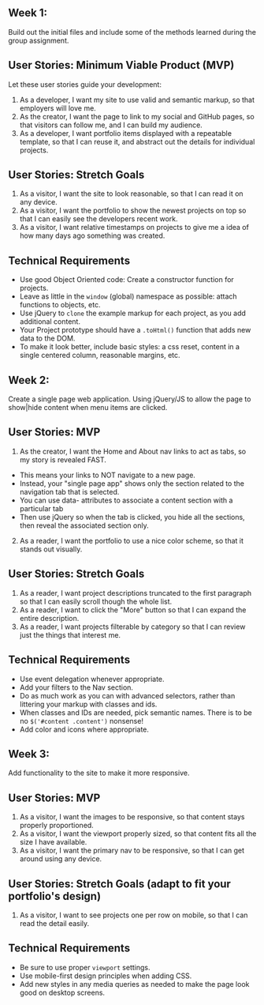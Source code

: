 ## Week 1:
Build out the initial files and include some of the methods learned during the group assignment.

## User Stories: Minimum Viable Product (MVP)
Let these user stories guide your development:
 1. As a developer, I want my site to use valid and semantic markup, so that employers will love me.
 2. As the creator, I want the page to link to my social and GitHub pages, so that visitors can follow me, and I can build my audience.
 3. As a developer, I want portfolio items displayed with a repeatable template, so that I can reuse it, and abstract out the details for individual projects.

## User Stories: Stretch Goals
 1. As a visitor, I want the site to look reasonable, so that I can read it on any device.
 2. As a visitor, I want the portfolio to show the newest projects on top so that I can easily see the developers recent work.
 3. As a visitor, I want relative timestamps on projects to give me a idea of how many days ago something was created.

## Technical Requirements
 - Use good Object Oriented code: Create a constructor function for projects.
 - Leave as little in the `window` (global) namespace as possible: attach functions to objects, etc.
 - Use jQuery to `clone` the example markup for each project, as you add additional content.
 - Your Project prototype should have a `.toHtml()` function that adds new data to the DOM.
 - To make it look better, include basic styles: a css reset, content in a single centered column, reasonable margins, etc.


## Week 2:
 Create a single page web application. Using jQuery/JS to allow the page to show|hide content when menu items are clicked.

## User Stories: MVP
 1. As the creator, I want the Home and About nav links to act as tabs, so my story is revealed FAST.
   - This means your links to NOT navigate to a new page.
   - Instead, your "single page app" shows only the section related to the navigation tab that is selected.
   - You can use data- attributes to associate a content section with a particular tab
   - Then use jQuery so when the tab is clicked, you hide all the sections, then reveal the associated section only.
 2. As a reader, I want the portfolio to use a nice color scheme, so that it stands out visually.

## User Stories: Stretch Goals
 1. As a reader, I want project descriptions truncated to the first paragraph so that I can easily scroll though the whole list.
 2. As a reader, I want to click the "More" button so that I can expand the entire description.
 3. As a reader, I want projects filterable by category so that I can review just the things that interest me.

## Technical Requirements
 - Use event delegation whenever appropriate.
 - Add your filters to the Nav section.
 - Do as much work as you can with advanced selectors, rather than littering your markup with classes and ids.
 - When classes and IDs are needed, pick semantic names. There is to be no `$('#content .content')` nonsense!
 - Add color and icons where appropriate.


## Week 3:
 Add functionality to the site to make it more responsive.

## User Stories: MVP
 1. As a visitor, I want the images to be responsive, so that content stays properly proportioned.
 2. As a visitor, I want the viewport properly sized, so that content fits all the size I have available.
 3. As a visitor, I want the primary nav to be responsive, so that I can get around using any device.

## User Stories: Stretch Goals (adapt to fit your portfolio's design)
 1. As a visitor, I want to see projects one per row on mobile, so that I can read the detail easily.

## Technical Requirements
 - Be sure to use proper `viewport` settings.
 - Use mobile-first design principles when adding CSS.
 - Add new styles in any media queries as needed to make the page look good on desktop screens.
